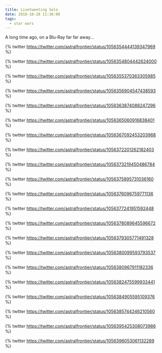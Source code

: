 ```yaml
---
title: Livetweeting Solo
date: 2018-10-28 11:36:00
tags:
  - star wars
---
```


A long time ago, on a Blu-Ray far far away...

<!-- more -->

{% twitter https://twitter.com/astralfrontier/status/1056354444139347969 %}

{% twitter https://twitter.com/astralfrontier/status/1056354804442624000 %}

{% twitter https://twitter.com/astralfrontier/status/1056355370363305985 %}

{% twitter https://twitter.com/astralfrontier/status/1056356904547438593 %}

{% twitter https://twitter.com/astralfrontier/status/1056363874088247296 %}

{% twitter https://twitter.com/astralfrontier/status/1056365060916838401 %}

{% twitter https://twitter.com/astralfrontier/status/1056367092453203968 %}

{% twitter https://twitter.com/astralfrontier/status/1056372201262182403 %}

{% twitter https://twitter.com/astralfrontier/status/1056373219450486784 %}

{% twitter https://twitter.com/astralfrontier/status/1056375895731036160 %}

{% twitter https://twitter.com/astralfrontier/status/1056376096759771136 %}

{% twitter https://twitter.com/astralfrontier/status/1056377241951592448 %}

{% twitter https://twitter.com/astralfrontier/status/1056378089645596672 %}

{% twitter https://twitter.com/astralfrontier/status/1056379305771491328 %}

{% twitter https://twitter.com/astralfrontier/status/1056380099593793537 %}

{% twitter https://twitter.com/astralfrontier/status/1056380967911182336 %}

{% twitter https://twitter.com/astralfrontier/status/1056382475599933441 %}

{% twitter https://twitter.com/astralfrontier/status/1056384905595109376 %}

{% twitter https://twitter.com/astralfrontier/status/1056385744246210560 %}

{% twitter https://twitter.com/astralfrontier/status/1056395425308073986 %}

{% twitter https://twitter.com/astralfrontier/status/1056396053061132289 %}